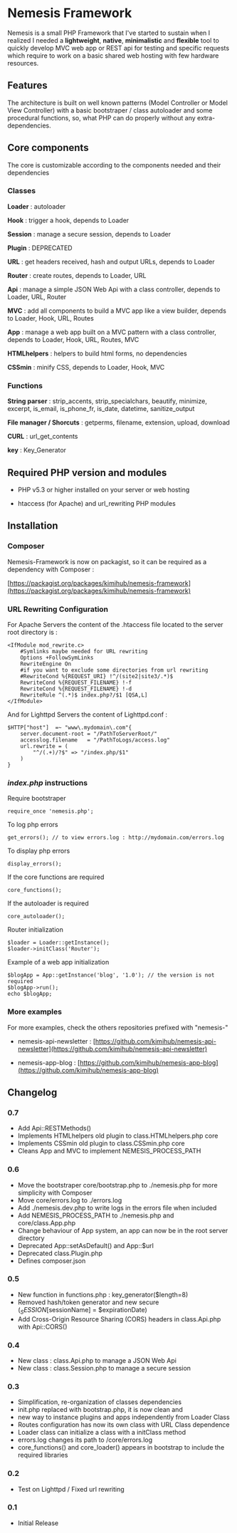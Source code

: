 # Nemesis Framework  #
Nemesis is a small PHP Framework that I've started to sustain when I realized I needed a
**lightweight**, **native**, **minimalistic** and **flexible** tool to quickly develop MVC web app or REST api for testing and specific requests which require to work on a basic shared web hosting with few hardware resources.

## Features ##

The architecture is built on well known patterns (Model Controller or Model View Controller) with a basic bootstraper / class autoloader and some procedural functions, so, what PHP can do properly without any extra-dependencies.

## Core components ##

The core is customizable according to the components needed and their dependencies

### Classes ###


**Loader** : autoloader

**Hook** : trigger a hook, depends to Loader

**Session** : manage a secure session, depends to Loader

**Plugin** : DEPRECATED

**URL** : get headers received, hash and output URLs, depends to Loader

**Router** : create routes, depends to Loader, URL

**Api** : manage a simple JSON Web Api with a class controller, depends to Loader, URL, Router

**MVC** : add all components to build a MVC app like a view builder, depends to Loader, Hook, URL, Routes

**App** : manage a web app built on a MVC pattern with a class controller, depends to Loader, Hook, URL, Routes, MVC

**HTMLhelpers** : helpers to build html forms, no dependencies

**CSSmin** : minify CSS, depends to Loader, Hook, MVC



### Functions ###

**String parser** : strip_accents, strip_specialchars, beautify, minimize, excerpt, is_email, is_phone_fr, is_date, datetime, sanitize_output

**File manager / Shorcuts** : getperms, filename, extension, upload, download

**CURL** : url_get_contents

**key** : Key_Generator


## Required PHP version and modules ##

- PHP v5.3 or higher installed on your server or web hosting

- htaccess (for Apache) and url_rewriting PHP modules


## Installation ##

### Composer ###
Nemesis-Framework is now on packagist, so it can be required as a dependency with Composer :

[https://packagist.org/packages/kimihub/nemesis-framework](https://packagist.org/packages/kimihub/nemesis-framework)


### URL Rewriting Configuration ###
For Apache Servers the content of the .htaccess file located to the server root directory is :

	<IfModule mod_rewrite.c>
		#Symlinks maybe needed for URL rewriting
		Options +FollowSymLinks
		RewriteEngine On
		#if you want to exclude some directories from url rewriting
		#RewriteCond %{REQUEST_URI} !^/(site2|site3/.*)$
		RewriteCond %{REQUEST_FILENAME} !-f
		RewriteCond %{REQUEST_FILENAME} !-d
		RewriteRule ^(.*)$ index.php?/$1 [QSA,L]
	</IfModule>


And for Lighttpd Servers the content of Lighttpd.conf :

	$HTTP["host"]  =~ "www\.mydomain\.com"{
		server.document-root = "/PathToServerRoot/"
		accesslog.filename   = "/PathToLogs/access.log"
	 	url.rewrite = (
			"^/(.+)/?$" => "/index.php/$1"
		)
	}

### *index.php* instructions ###
Require bootstraper

	require_once 'nemesis.php';

To log php errors

    get_errors(); // to view errors.log : http://mydomain.com/errors.log
  
To display php errors
    
    display_errors();

If the core functions are required

	core_functions();

If the autoloader is required

	core_autoloader();

Router initialization

	$loader = Loader::getInstance();
	$loader->initClass('Router');

Example of a web app initialization

	$blogApp = App::getInstance('blog', '1.0'); // the version is not required
	$blogApp->run();
	echo $blogApp;

### More examples ###
For more examples, check the others repositories prefixed with "nemesis-"

- nemesis-api-newsletter : [https://github.com/kimihub/nemesis-api-newsletter](https://github.com/kimihub/nemesis-api-newsletter)

- nemesis-app-blog : [https://github.com/kimihub/nemesis-app-blog](https://github.com/kimihub/nemesis-app-blog)


Changelog
---------
### 0.7
* Add Api::RESTMethods()
* Implements HTMLhelpers old plugin to class.HTMLhelpers.php core
* Implements CSSmin old plugin to class.CSSmin.php core
* Cleans App and MVC to implement NEMESIS_PROCESS_PATH

### 0.6
* Move the bootstraper core/bootstrap.php to ./nemesis.php for more simplicity with Composer
* Move core/errors.log to ./errors.log
* Add ./nemesis.dev.php to write logs in the errors file when included
* Add NEMESIS_PROCESS_PATH to ./nemesis.php and core/class.App.php
* Change behaviour of App system, an app can now be in the root server directory
* Deprecated App::setAsDefault() and App::$url
* Deprecated class.Plugin.php
* Defines composer.json

### 0.5
* New function in functions.php : key_generator($length=8)
* Removed hash/token generator and new secure ($_SESSION[$sessionName] = $expirationDate)
* Add Cross-Origin Resource Sharing (CORS) headers in class.Api.php with Api::CORS()

### 0.4
* New class : class.Api.php to manage a JSON Web Api
* New class : class.Session.php to manage a secure session

### 0.3
* Simplification, re-organization of classes dependencies
* init.php replaced with bootstrap.php, it is now clean and
* new way to instance plugins and apps independently from Loader Class
* Routes configuration has now its own class with URL Class dependence
* Loader class can initialize a class with a initClass method
* errors.log changes its path to /core/errors.log
* core_functions() and core_loader() appears in bootstrap to include the required libraries

### 0.2
* Test on Lighttpd / Fixed url rewriting

### 0.1
* Initial Release
